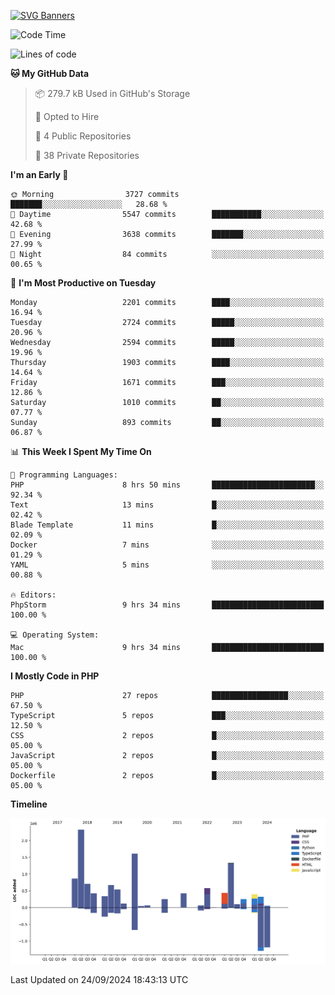 [![SVG Banners](https://svg-banners.vercel.app/api?type=glitch&text1=Gere_Lajos%F0%9F%92%BB&width=800&height=400)](https://github.com/Akshay090/svg-banners)

<!--START_SECTION:waka-->
![Code Time](http://img.shields.io/badge/Code%20Time-1%2C868%20hrs%208%20mins-blue)

![Lines of code](https://img.shields.io/badge/From%20Hello%20World%20I%27ve%20Written-11.8%20million%20lines%20of%20code-blue)

**🐱 My GitHub Data** 

> 📦 279.7 kB Used in GitHub's Storage 
 > 
> 💼 Opted to Hire
 > 
> 📜 4 Public Repositories 
 > 
> 🔑 38 Private Repositories 
 > 
**I'm an Early 🐤** 

```text
🌞 Morning                3727 commits        ███████░░░░░░░░░░░░░░░░░░   28.68 % 
🌆 Daytime                5547 commits        ███████████░░░░░░░░░░░░░░   42.68 % 
🌃 Evening                3638 commits        ███████░░░░░░░░░░░░░░░░░░   27.99 % 
🌙 Night                  84 commits          ░░░░░░░░░░░░░░░░░░░░░░░░░   00.65 % 
```
📅 **I'm Most Productive on Tuesday** 

```text
Monday                   2201 commits        ████░░░░░░░░░░░░░░░░░░░░░   16.94 % 
Tuesday                  2724 commits        █████░░░░░░░░░░░░░░░░░░░░   20.96 % 
Wednesday                2594 commits        █████░░░░░░░░░░░░░░░░░░░░   19.96 % 
Thursday                 1903 commits        ████░░░░░░░░░░░░░░░░░░░░░   14.64 % 
Friday                   1671 commits        ███░░░░░░░░░░░░░░░░░░░░░░   12.86 % 
Saturday                 1010 commits        ██░░░░░░░░░░░░░░░░░░░░░░░   07.77 % 
Sunday                   893 commits         ██░░░░░░░░░░░░░░░░░░░░░░░   06.87 % 
```


📊 **This Week I Spent My Time On** 

```text
💬 Programming Languages: 
PHP                      8 hrs 50 mins       ███████████████████████░░   92.34 % 
Text                     13 mins             █░░░░░░░░░░░░░░░░░░░░░░░░   02.42 % 
Blade Template           11 mins             █░░░░░░░░░░░░░░░░░░░░░░░░   02.09 % 
Docker                   7 mins              ░░░░░░░░░░░░░░░░░░░░░░░░░   01.29 % 
YAML                     5 mins              ░░░░░░░░░░░░░░░░░░░░░░░░░   00.88 % 

🔥 Editors: 
PhpStorm                 9 hrs 34 mins       █████████████████████████   100.00 % 

💻 Operating System: 
Mac                      9 hrs 34 mins       █████████████████████████   100.00 % 
```

**I Mostly Code in PHP** 

```text
PHP                      27 repos            █████████████████░░░░░░░░   67.50 % 
TypeScript               5 repos             ███░░░░░░░░░░░░░░░░░░░░░░   12.50 % 
CSS                      2 repos             █░░░░░░░░░░░░░░░░░░░░░░░░   05.00 % 
JavaScript               2 repos             █░░░░░░░░░░░░░░░░░░░░░░░░   05.00 % 
Dockerfile               2 repos             █░░░░░░░░░░░░░░░░░░░░░░░░   05.00 % 
```



**Timeline**

![Lines of Code chart](https://raw.githubusercontent.com/gere-lajos/gere-lajos/main/assets/bar_graph.png)


 Last Updated on 24/09/2024 18:43:13 UTC
<!--END_SECTION:waka-->
